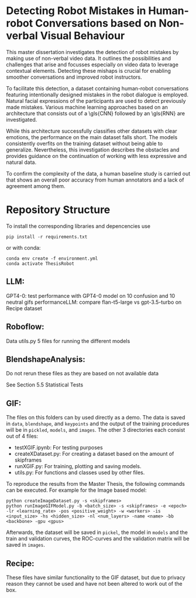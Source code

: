 # Detecting Robot Mistakes in Human-robot Conversations based on Non-verbal Visual Behaviour

This master dissertation investigates the detection of robot mistakes by making use of non-verbal video data. 
It outlines the possibilities and challenges that arise and focusses especially on video data to leverage contextual elements. 
Detecting these mishaps is crucial for enabling smoother conversations and improved robot instructors.

To facilitate this detection, a dataset containing human-robot conversations featuring intentionally designed mistakes in the robot dialogue is employed. 
Natural facial expressions of the participants are used to detect previously made mistakes.
Various machine learning approaches based on an architecture that consists out of a \gls{CNN} followed by an \gls{RNN} are investigated.

While this architecture successfully classifies other datasets with clear emotions, the performance on the main dataset falls short. 
The models consistently overfits on the training dataset without being able to generalize.
Nevertheless, this investigation describes the obstacles and provides guidance on the continuation of working with less expressive and natural data.

To confirm the complexity of the data, a human baseline study is carried out that shows an overall poor accuracy from human annotators and a lack of agreement among them.

# Repository Structure

To install the corresponding libraries and depencencies use

`pip install -r requirements.txt`

or with conda:

```
conda env create -f environment.yml
conda activate ThesisRobot
```

## LLM:
GPT4-0: test performance with GPT4-0 model on 10 confusion and 10 neutral gifs
performanceLLM: compare flan-t5-large vs gpt-3.5-turbo on Recipe dataset

## Roboflow:
Data
utils.py
5 files for running the different models

## BlendshapeAnalysis:
Do not rerun these files as they are based on not available data

See Section 5.5 Statistical Tests

## GIF:
The files on this folders can by used directly as a demo.
The data is saved in `data`, `blendshape`, and `keypoints` and the output of the training procedures will be in `pickled`, `models`, and `images`.
The other 3 directories each consist out of 4 files:

- testXGIF.ipynb: For testing purposes
- createXDataset.py: For creating a dataset based on the amount of skipframes
- runXGIF.py: For training, plotting and saving models.
- utils.py: For functions and classes used by other files.

To reproduce the results from the Master Thesis, the following commands can be executed.
For example for the Image based model:

```
python createImageDataset.py -s <skipframes>
python runImageGIFModel.py -b <batch_size> -s <skipframes> -e <epoch> -lr <learning_rate> -pos <positive_weight> -w <workers> -is <input_size> -hs <hidden_size> -nl <num_layers> -name <name> -bb <backbone> -gpu <gpus>
```

Afterwards, the dataset will be saved in `pickel`, the model in `models` and the train and validation curves, the ROC-curves and the validation matrix will be saved in `images`.


## Recipe:

These files have similar functionality to the GIF dataset, but due to privacy reason they cannot be used and have not been altered to work out of the box.
